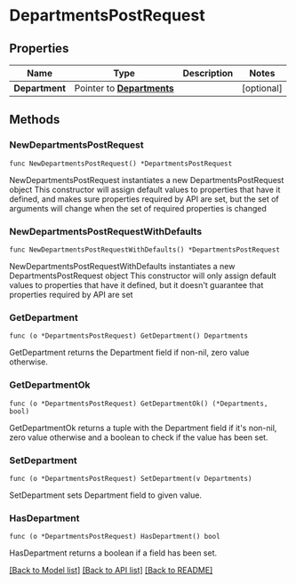 # DepartmentsPostRequest

## Properties

Name | Type | Description | Notes
------------ | ------------- | ------------- | -------------
**Department** | Pointer to [**Departments**](Departments.md) |  | [optional] 

## Methods

### NewDepartmentsPostRequest

`func NewDepartmentsPostRequest() *DepartmentsPostRequest`

NewDepartmentsPostRequest instantiates a new DepartmentsPostRequest object
This constructor will assign default values to properties that have it defined,
and makes sure properties required by API are set, but the set of arguments
will change when the set of required properties is changed

### NewDepartmentsPostRequestWithDefaults

`func NewDepartmentsPostRequestWithDefaults() *DepartmentsPostRequest`

NewDepartmentsPostRequestWithDefaults instantiates a new DepartmentsPostRequest object
This constructor will only assign default values to properties that have it defined,
but it doesn't guarantee that properties required by API are set

### GetDepartment

`func (o *DepartmentsPostRequest) GetDepartment() Departments`

GetDepartment returns the Department field if non-nil, zero value otherwise.

### GetDepartmentOk

`func (o *DepartmentsPostRequest) GetDepartmentOk() (*Departments, bool)`

GetDepartmentOk returns a tuple with the Department field if it's non-nil, zero value otherwise
and a boolean to check if the value has been set.

### SetDepartment

`func (o *DepartmentsPostRequest) SetDepartment(v Departments)`

SetDepartment sets Department field to given value.

### HasDepartment

`func (o *DepartmentsPostRequest) HasDepartment() bool`

HasDepartment returns a boolean if a field has been set.


[[Back to Model list]](../README.md#documentation-for-models) [[Back to API list]](../README.md#documentation-for-api-endpoints) [[Back to README]](../README.md)


